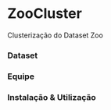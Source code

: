# ZooCluster

Clusterização do Dataset Zoo

### Dataset

[dataset]: http://archive.ics.uci.edu/ml/datasets/zoo

### Equipe

### Instalação & Utilização
